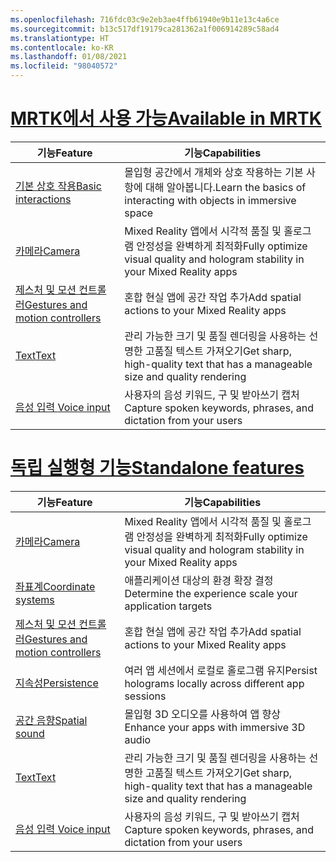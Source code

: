 ```yaml
---
ms.openlocfilehash: 716fdc03c9e2eb3ae4ffb61940e9b11e13c4a6ce
ms.sourcegitcommit: b13c517df19179ca281362a1f006914289c58ad4
ms.translationtype: HT
ms.contentlocale: ko-KR
ms.lasthandoff: 01/08/2021
ms.locfileid: "98040572"
---
```

# <a name="available-in-mrtk"></a>[<span data-ttu-id="170e4-101">MRTK에서 사용 가능</span><span class="sxs-lookup"><span data-stu-id="170e4-101">Available in MRTK</span></span>](#tab/mrtk)

|  <span data-ttu-id="170e4-102">기능</span><span class="sxs-lookup"><span data-stu-id="170e4-102">Feature</span></span>  |  <span data-ttu-id="170e4-103">기능</span><span class="sxs-lookup"><span data-stu-id="170e4-103">Capabilities</span></span>  |
| --- | --- |
| [<span data-ttu-id="170e4-104">기본 상호 작용</span><span class="sxs-lookup"><span data-stu-id="170e4-104">Basic interactions</span></span>](../unity/mrtk-101.md) | <span data-ttu-id="170e4-105">몰입형 공간에서 개체와 상호 작용하는 기본 사항에 대해 알아봅니다.</span><span class="sxs-lookup"><span data-stu-id="170e4-105">Learn the basics of interacting with objects in immersive space</span></span> |
| [<span data-ttu-id="170e4-106">카메라</span><span class="sxs-lookup"><span data-stu-id="170e4-106">Camera</span></span>](../unity/camera-in-unity.md) | <span data-ttu-id="170e4-107">Mixed Reality 앱에서 시각적 품질 및 홀로그램 안정성을 완벽하게 최적화</span><span class="sxs-lookup"><span data-stu-id="170e4-107">Fully optimize visual quality and hologram stability in your Mixed Reality apps</span></span> |
| [<span data-ttu-id="170e4-108">제스처 및 모션 컨트롤러</span><span class="sxs-lookup"><span data-stu-id="170e4-108">Gestures and motion controllers</span></span>](../unity/gestures-and-motion-controllers-in-unity.md) | <span data-ttu-id="170e4-109">혼합 현실 앱에 공간 작업 추가</span><span class="sxs-lookup"><span data-stu-id="170e4-109">Add spatial actions to your Mixed Reality apps</span></span> |
| [<span data-ttu-id="170e4-110">Text</span><span class="sxs-lookup"><span data-stu-id="170e4-110">Text</span></span>](../unity/text-in-unity.md) | <span data-ttu-id="170e4-111">관리 가능한 크기 및 품질 렌더링을 사용하는 선명한 고품질 텍스트 가져오기</span><span class="sxs-lookup"><span data-stu-id="170e4-111">Get sharp, high-quality text that has a manageable size and quality rendering</span></span> |
| [<span data-ttu-id="170e4-112">음성 입력 </span><span class="sxs-lookup"><span data-stu-id="170e4-112">Voice input</span></span>](../unity/voice-input-in-unity.md) | <span data-ttu-id="170e4-113">사용자의 음성 키워드, 구 및 받아쓰기 캡처</span><span class="sxs-lookup"><span data-stu-id="170e4-113">Capture spoken keywords, phrases, and dictation from your users</span></span>|

# <a name="standalone-features"></a>[<span data-ttu-id="170e4-114">독립 실행형 기능</span><span class="sxs-lookup"><span data-stu-id="170e4-114">Standalone features</span></span>](#tab/standalone)

|  <span data-ttu-id="170e4-115">기능</span><span class="sxs-lookup"><span data-stu-id="170e4-115">Feature</span></span>  |  <span data-ttu-id="170e4-116">기능</span><span class="sxs-lookup"><span data-stu-id="170e4-116">Capabilities</span></span>  |
| --- | --- |
| [<span data-ttu-id="170e4-117">카메라</span><span class="sxs-lookup"><span data-stu-id="170e4-117">Camera</span></span>](../unity/camera-in-unity.md) | <span data-ttu-id="170e4-118">Mixed Reality 앱에서 시각적 품질 및 홀로그램 안정성을 완벽하게 최적화</span><span class="sxs-lookup"><span data-stu-id="170e4-118">Fully optimize visual quality and hologram stability in your Mixed Reality apps</span></span> |
| [<span data-ttu-id="170e4-119">좌표계</span><span class="sxs-lookup"><span data-stu-id="170e4-119">Coordinate systems</span></span>](../unity/coordinate-systems-in-unity.md) | <span data-ttu-id="170e4-120">애플리케이션 대상의 환경 확장 결정</span><span class="sxs-lookup"><span data-stu-id="170e4-120">Determine the experience scale your application targets</span></span> |
| [<span data-ttu-id="170e4-121">제스처 및 모션 컨트롤러</span><span class="sxs-lookup"><span data-stu-id="170e4-121">Gestures and motion controllers</span></span>](../unity/gestures-and-motion-controllers-in-unity.md) | <span data-ttu-id="170e4-122">혼합 현실 앱에 공간 작업 추가</span><span class="sxs-lookup"><span data-stu-id="170e4-122">Add spatial actions to your Mixed Reality apps</span></span> |
| [<span data-ttu-id="170e4-123">지속성</span><span class="sxs-lookup"><span data-stu-id="170e4-123">Persistence</span></span>](../unity/persistence-in-unity.md) | <span data-ttu-id="170e4-124">여러 앱 세션에서 로컬로 홀로그램 유지</span><span class="sxs-lookup"><span data-stu-id="170e4-124">Persist holograms locally across different app sessions</span></span> |
| [<span data-ttu-id="170e4-125">공간 음향</span><span class="sxs-lookup"><span data-stu-id="170e4-125">Spatial sound</span></span>](../unity/spatial-sound-in-unity.md) | <span data-ttu-id="170e4-126">몰입형 3D 오디오를 사용하여 앱 향상</span><span class="sxs-lookup"><span data-stu-id="170e4-126">Enhance your apps with immersive 3D audio</span></span> |
| [<span data-ttu-id="170e4-127">Text</span><span class="sxs-lookup"><span data-stu-id="170e4-127">Text</span></span>](../unity/text-in-unity.md) | <span data-ttu-id="170e4-128">관리 가능한 크기 및 품질 렌더링을 사용하는 선명한 고품질 텍스트 가져오기</span><span class="sxs-lookup"><span data-stu-id="170e4-128">Get sharp, high-quality text that has a manageable size and quality rendering</span></span> |
| [<span data-ttu-id="170e4-129">음성 입력 </span><span class="sxs-lookup"><span data-stu-id="170e4-129">Voice input</span></span>](../unity/voice-input-in-unity.md) | <span data-ttu-id="170e4-130">사용자의 음성 키워드, 구 및 받아쓰기 캡처</span><span class="sxs-lookup"><span data-stu-id="170e4-130">Capture spoken keywords, phrases, and dictation from your users</span></span>|


